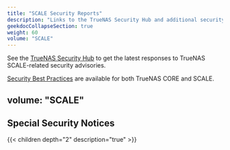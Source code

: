 ```yaml
---
title: "SCALE Security Reports"
description: "Links to the TrueNAS Security Hub and additional security notices about TrueNAS SCALE."
geekdocCollapseSection: true
weight: 60
volume: "SCALE"
---
```


See the [TrueNAS Security Hub](https://security.truenas.com/) to get the latest responses to TrueNAS SCALE-related security advisories.

[Security Best Practices](https://www.truenas.com/docs/solutions/optimizations/security/) are available for both TrueNAS CORE and SCALE.

volume: "SCALE"
---

## Special Security Notices

{{< children depth="2" description="true" >}}
